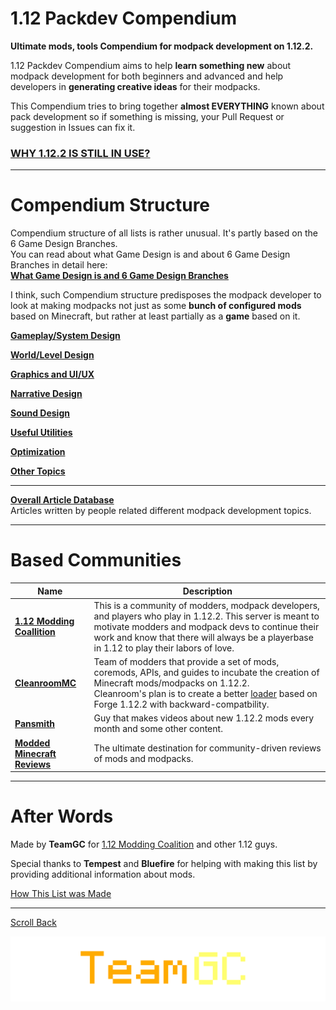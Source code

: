 # 1.12 Packdev Compendium

**Ultimate mods, tools Compendium for modpack development on 1.12.2.**

1.12 Packdev Compendium aims to help **learn something new** about modpack development for both beginners and advanced and help developers in **generating creative ideas** for their modpacks. 

This Compendium tries to bring together **almost EVERYTHING** known about pack development so if something is missing, your Pull Request or suggestion in Issues can fix it.
### [WHY 1.12.2 IS STILL IN USE?](https://github.com/NoMoreUsernames999/NoMoreUsernames999/blob/main/Minecraft/why-1.12.md)

----
# Compendium Structure

Compendium structure of all lists is rather unusual. It's partly based on the 6 Game Design Branches.<br>You can read about what Game Design is and about 6 Game Design Branches in detail here:<br>**[What Game Design is and 6 Game Design Branches](game_design.md)**

I think, such Compendium structure predisposes the modpack developer to look at making modpacks not just as some **bunch of configured mods** based on Minecraft, but rather at least partially as a **game** based on it.

**[Gameplay/System Design](lists/gameplay_system_design.md)**<br>

**[World/Level Design](lists/world_level_design.md)**<br>

**[Graphics and UI/UX](lists/graphics_and_uiux.md)**<br>

**[Narrative Design](lists/narrative_design.md)**<br>

**[Sound Design](lists/sound_design.md)**<br>

**[Useful Utilities](lists/useful_utilities.md)**<br>

**[Optimization](lists/optimization.md)**<br>

**[Other Topics](other_topics.md)**<br>

----

**[Overall Article Database](https://docs.google.com/spreadsheets/d/1ND60ypSievrXBU7xgO4qfW8BQeHA1PIE9-KXeOnBIKw/edit#gid=0)**<br>Articles written by people related different modpack development topics.

----
# Based Communities

| Name | Description |
| --- | --- |
| **[1.12 Modding Coallition](https://youtu.be/gQgMepiOH7o)** | This is a community of modders, modpack developers, and players who play in 1.12.2.  This server is meant to motivate modders and modpack devs to continue their work and know that there will always be a playerbase in 1.12 to play their labors of love. |
| **[CleanroomMC](https://cleanroommc.com/)** | Team of modders that provide a set of mods, coremods, APIs, and guides to incubate the creation of Minecraft mods/modpacks on 1.12.2. <br>Cleanroom's plan is to create a better [loader](https://github.com/CleanroomMC/Cleanroom) based on Forge 1.12.2 with backward-compatbility. | 
| **[Pansmith](https://www.youtube.com/@ThePansmith/videos)** | Guy that makes videos about new 1.12.2 mods every month and some other content. | 
| **[Modded Minecraft Reviews](https://mmcreviews.com/category/all/?_categories=modpacks&_mc_version=1-12&_sort_=_of_reviews)** | The ultimate destination for community-driven reviews of mods and modpacks. | 

----
# After Words

Made by **TeamGC** for [1.12 Modding Coalition](https://youtu.be/gQgMepiOH7o) and other 1.12 guys. 

Special thanks to **Tempest** and **Bluefire** for helping with making this list by providing additional information about mods.

[How This List was Made](how_this_list_was_made.md)

----

[Scroll Back](#112-Packdev-Compendium)

![](images/teamgc.png)